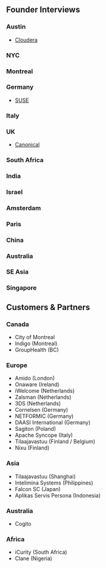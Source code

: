 ## Founder Interviews
### Austin
  - [Cloudera](https://www.cloudera.com/)
### NYC
### Montreal
### Germany
  - [SUSE](https://www.suse.com/) 
### Italy
### UK
  - [Canonical](https://www.canonical.com/) 
### South Africa
### India
### Israel
### Amsterdam
### Paris
### China
### Australia
### SE Asia
### Singapore



## Customers & Partners
### Canada

- City of Montreal
- Indigo (Montreal)
- GroupHealth (BC)

### Europe

- Amido (London)
- Onaware (Ireland)
- iWelcome (Netherlands)
- Zalsman (Netherlands)
- 3DS (Netherlands)
- Cornelsen (Germany)
- NETFORMIC (Germany)
- DAASI International (Germany)
- Sagiton (Poland)
- Apache Syncope (Italy) 
- Tilaajavastuu (Finland / Belgium)
- Nixu (Finland)


### Asia

- Tilaajavastuu (Shanghai)
- Intelimina Systems (Philippines)
- Falcon SC (Japan)
- Aplikas Servis Persona (Indonesia)

### Australia
- Cogito 

### Africa
- iCurity (South Africa)
- Clane (Nigeria)
